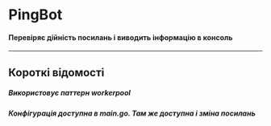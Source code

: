 # PingBot
#### Перевіряє дійність посилань і виводить інформацію в консоль
-------------
## Короткі відомості
##### Використовує паттерн workerpool
##### Конфігурація доступна в main.go. Там же доступна і зміна посилань